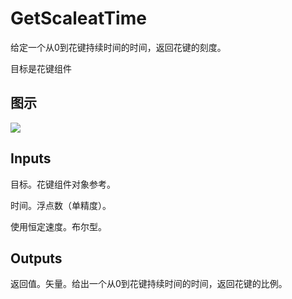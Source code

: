 # GetScaleatTime

给定一个从0到花键持续时间的时间，返回花键的刻度。

目标是花键组件

## 图示

![]($-20221218-21010045.png)

## Inputs

目标。花键组件对象参考。

时间。浮点数（单精度）。

使用恒定速度。布尔型。  

## Outputs

返回值。矢量。给出一个从0到花键持续时间的时间，返回花键的比例。
